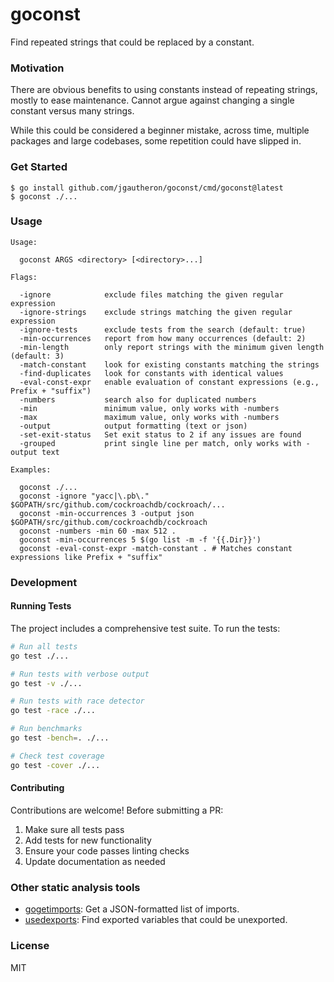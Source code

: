 # goconst

Find repeated strings that could be replaced by a constant.

### Motivation

There are obvious benefits to using constants instead of repeating strings, mostly to ease maintenance. Cannot argue against changing a single constant versus many strings.

While this could be considered a beginner mistake, across time, multiple packages and large codebases, some repetition could have slipped in.

### Get Started

    $ go install github.com/jgautheron/goconst/cmd/goconst@latest
    $ goconst ./...

### Usage

```
Usage:

  goconst ARGS <directory> [<directory>...]

Flags:

  -ignore            exclude files matching the given regular expression
  -ignore-strings    exclude strings matching the given regular expression
  -ignore-tests      exclude tests from the search (default: true)
  -min-occurrences   report from how many occurrences (default: 2)
  -min-length        only report strings with the minimum given length (default: 3)
  -match-constant    look for existing constants matching the strings
  -find-duplicates   look for constants with identical values
  -eval-const-expr   enable evaluation of constant expressions (e.g., Prefix + "suffix")
  -numbers           search also for duplicated numbers
  -min               minimum value, only works with -numbers
  -max               maximum value, only works with -numbers
  -output            output formatting (text or json)
  -set-exit-status   Set exit status to 2 if any issues are found
  -grouped           print single line per match, only works with -output text

Examples:

  goconst ./...
  goconst -ignore "yacc|\.pb\." $GOPATH/src/github.com/cockroachdb/cockroach/...
  goconst -min-occurrences 3 -output json $GOPATH/src/github.com/cockroachdb/cockroach
  goconst -numbers -min 60 -max 512 .
  goconst -min-occurrences 5 $(go list -m -f '{{.Dir}}')
  goconst -eval-const-expr -match-constant . # Matches constant expressions like Prefix + "suffix"
```

### Development

#### Running Tests

The project includes a comprehensive test suite. To run the tests:

```bash
# Run all tests
go test ./...

# Run tests with verbose output
go test -v ./...

# Run tests with race detector
go test -race ./...

# Run benchmarks
go test -bench=. ./...

# Check test coverage
go test -cover ./...
```

#### Contributing

Contributions are welcome! Before submitting a PR:

1. Make sure all tests pass
2. Add tests for new functionality
3. Ensure your code passes linting checks
4. Update documentation as needed

### Other static analysis tools

- [gogetimports](https://github.com/jgautheron/gogetimports): Get a JSON-formatted list of imports.
- [usedexports](https://github.com/jgautheron/usedexports): Find exported variables that could be unexported.

### License

MIT
